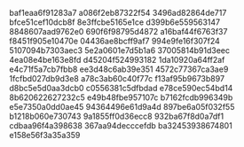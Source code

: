 baf1eaa6f91283a7
a086f2eb87322f54
3496ad82864de717
bfce51cef10dcb8f
8e3ffcbe5165e1ce
d399b6e559563147
8848607aad9762e0
690f6f98795d4872
a16baf44f6763f37
f8451f905e10470e
04436ae8bcff9af7
994e9fe16f307f24
5107094b7303aec3
5e2a0601e7d5b1a6
37005814b91d3eec
4ea08e4be163e8fd
d45204f524993182
1da10920a64ff2af
e4c71f5a7cb7fbb8
ee3d48c6ab39e351
4572c77367ca3ae9
1fcfbd027db9d3e8
a78c3ab60c40f77c
f13af95b9673b897
d8bc5e5d0aa3dcb0
c0556381c5dfbdad
e78ce590ec54bd14
8b620622627232c5
e49b48fbe957107c
b7162fcdb996349b
e5e7350a0dd0ae45
94364496e61d9a4d
897be6a05f032f55
b1218b060e730743
9a1855ff0d36ecc8
932ba67f8d0a7df1
cdbaa96f4a398638
367aa94decccefdb
ba32453938674801
e158e56f3a35a359
